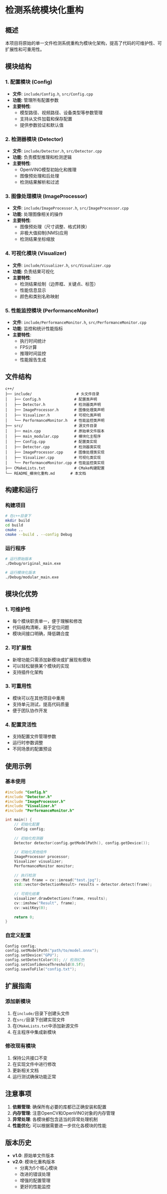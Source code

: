 # 检测系统模块化重构

## 概述

本项目将原始的单一文件检测系统重构为模块化架构，提高了代码的可维护性、可扩展性和可重用性。

## 模块结构

### 1. 配置模块 (Config)
- **文件**: `include/Config.h`, `src/Config.cpp`
- **功能**: 管理所有配置参数
- **主要特性**:
  - 模型路径、视频路径、设备类型等参数管理
  - 支持从文件加载和保存配置
  - 提供参数验证和默认值

### 2. 检测器模块 (Detector)
- **文件**: `include/Detector.h`, `src/Detector.cpp`
- **功能**: 负责模型推理和检测逻辑
- **主要特性**:
  - OpenVINO模型初始化和推理
  - 图像预处理和后处理
  - 检测结果解析和过滤

### 3. 图像处理模块 (ImageProcessor)
- **文件**: `include/ImageProcessor.h`, `src/ImageProcessor.cpp`
- **功能**: 处理图像相关的操作
- **主要特性**:
  - 图像预处理（尺寸调整、格式转换）
  - 非极大值抑制(NMS)应用
  - 检测结果坐标缩放

### 4. 可视化模块 (Visualizer)
- **文件**: `include/Visualizer.h`, `src/Visualizer.cpp`
- **功能**: 负责结果可视化
- **主要特性**:
  - 检测结果绘制（边界框、关键点、标签）
  - 性能信息显示
  - 颜色和类别名称映射

### 5. 性能监控模块 (PerformanceMonitor)
- **文件**: `include/PerformanceMonitor.h`, `src/PerformanceMonitor.cpp`
- **功能**: 监控和统计性能指标
- **主要特性**:
  - 执行时间统计
  - FPS计算
  - 推理时间监控
  - 性能报告生成

## 文件结构

```
c++/
├── include/                    # 头文件目录
│   ├── Config.h               # 配置类声明
│   ├── Detector.h             # 检测器类声明
│   ├── ImageProcessor.h       # 图像处理类声明
│   ├── Visualizer.h           # 可视化类声明
│   └── PerformanceMonitor.h   # 性能监控类声明
├── src/                       # 源文件目录
│   ├── main.cpp               # 原始单文件版本
│   ├── main_modular.cpp       # 模块化主程序
│   ├── Config.cpp             # 配置类实现
│   ├── Detector.cpp           # 检测器类实现
│   ├── ImageProcessor.cpp     # 图像处理类实现
│   ├── Visualizer.cpp         # 可视化类实现
│   └── PerformanceMonitor.cpp # 性能监控类实现
├── CMakeLists.txt             # CMake构建配置
└── README_模块化重构.md       # 本文档
```

## 构建和运行

### 构建项目
```bash
# 在c++目录下
mkdir build
cd build
cmake ..
cmake --build . --config Debug
```

### 运行程序
```bash
# 运行原始版本
./Debug/original_main.exe

# 运行模块化版本
./Debug/modular_main.exe
```

## 模块化优势

### 1. 可维护性
- 每个模块职责单一，便于理解和修改
- 代码结构清晰，易于定位问题
- 模块间接口明确，降低耦合度

### 2. 可扩展性
- 新增功能只需添加新模块或扩展现有模块
- 可以轻松替换某个模块的实现
- 支持插件化架构

### 3. 可重用性
- 模块可以在其他项目中重用
- 支持单元测试，提高代码质量
- 便于团队协作开发

### 4. 配置灵活性
- 支持配置文件管理参数
- 运行时参数调整
- 不同场景的配置预设

## 使用示例

### 基本使用
```cpp
#include "Config.h"
#include "Detector.h"
#include "ImageProcessor.h"
#include "Visualizer.h"
#include "PerformanceMonitor.h"

int main() {
    // 初始化配置
    Config config;
    
    // 初始化检测器
    Detector detector(config.getModelPath(), config.getDevice());
    
    // 初始化其他组件
    ImageProcessor processor;
    Visualizer visualizer;
    PerformanceMonitor monitor;
    
    // 执行检测
    cv::Mat frame = cv::imread("test.jpg");
    std::vector<DetectionResult> results = detector.detect(frame);
    
    // 可视化结果
    visualizer.drawDetections(frame, results);
    cv::imshow("Result", frame);
    cv::waitKey(0);
    
    return 0;
}
```

### 自定义配置
```cpp
Config config;
config.setModelPath("path/to/model.onnx");
config.setDevice("GPU");
config.setDetectColor(0); // 检测红色
config.setConfidenceThreshold(0.5f);
config.saveToFile("config.txt");
```

## 扩展指南

### 添加新模块
1. 在`include/`目录下创建头文件
2. 在`src/`目录下创建实现文件
3. 在`CMakeLists.txt`中添加新源文件
4. 在主程序中集成新模块

### 修改现有模块
1. 保持公共接口不变
2. 在实现文件中进行修改
3. 更新相关文档
4. 运行测试确保功能正常

## 注意事项

1. **依赖管理**: 确保所有必要的库都已正确安装和配置
2. **内存管理**: 注意OpenCV和OpenVINO对象的内存管理
3. **异常处理**: 各模块都包含适当的异常处理机制
4. **性能优化**: 可以根据需要进一步优化各模块的性能

## 版本历史

- **v1.0**: 原始单文件版本
- **v2.0**: 模块化重构版本
  - 分离为5个核心模块
  - 改进的错误处理
  - 增强的配置管理
  - 更好的性能监控 